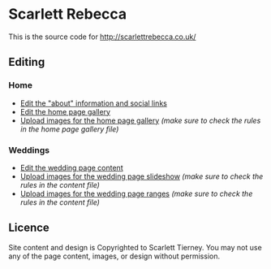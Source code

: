 
Scarlett Rebecca
================

This is the source code for http://scarlettrebecca.co.uk/


Editing
-------

### Home

- [Edit the "about" information and social links](https://github.com/scarlettrebecca/website/edit/gh-pages/_data/author.yml)
- [Edit the home page gallery](https://github.com/scarlettrebecca/website/edit/gh-pages/_data/work.yml)
- [Upload images for the home page gallery](https://github.com/scarlettrebecca/website/upload/gh-pages/image) _(make sure to check the rules in the home page gallery file)_

### Weddings

- [Edit the wedding page content](https://github.com/scarlettrebecca/website/edit/gh-pages/_data/weddings.yml)
- [Upload images for the wedding page slideshow](https://github.com/scarlettrebecca/website/upload/gh-pages/image/wedding/slideshow) _(make sure to check the rules in the content file)_
- [Upload images for the wedding page ranges](https://github.com/scarlettrebecca/website/upload/gh-pages/image/wedding/range) _(make sure to check the rules in the content file)_


Licence
-------

Site content and design is Copyrighted to Scarlett Tierney. You may not use any of the page content, images, or design without permission.
